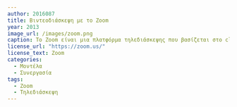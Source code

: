 ```yaml
---
author: 2016087
title: Βιντεοδιάσκεψη με το Zoom 
year: 2013
image_url: /images/zoom.png
caption: Το Zoom είναι μια πλατφόρμα τηλεδιάσκεψης που βασίζεται στο cloud, η οποία επιτρέπει εικονικές συσκέψεις, συνομιλίες μέσω βίντεο, διαδικτυακά σεμινάρια και άλλες μορφές διαδικτυακής επικοινωνίας. Κυκλοφόρησε για πρώτη φορά το 2013 και έκτοτε έχει γίνει ένα δημοφιλές εργαλείο επικοινωνίας για απομακρυσμένες ομάδες, επιχειρήσεις και εκπαιδευτικά ιδρύματα. Η πλατφόρμα προσφέρει μια ποικιλία λειτουργιών, όπως συνδιάσκεψη βίντεο και ήχου για έως και 1.000 συμμετέχοντες, κοινή χρήση οθόνης, εικονικά υπόβαθρα, αίθουσες επισκέψεων, δημοσκοπήσεις και ερωτήσεις και απαντήσεις, ζωντανή μεταγραφή και υπότιτλους και ενσωμάτωση με άλλες εφαρμογές και πλατφόρμες. Η πλατφόρμα είναι διαθέσιμη σε πολλές πλατφόρμες, συμπεριλαμβανομένων των Windows, Mac, iOS, Android και Linux. Ωστόσο, λόγω της πανδημίας COVID-19, το Zoom σημείωσε τεράστια αύξηση στη χρήση και επίσης αντιμετώπισε κάποιες επικρίσεις για ανησυχίες ασφαλείας και έλλειψη κρυπτογράφησης από άκρο σε άκρο, αλλά η εταιρεία εξακολουθεί να εργάζεται για τη βελτίωση της ασφάλειας και της συνέχειας της πλατφόρμα.
license_url: "https://zoom.us/"
license_text: Zoom
categories:
  - Μοντέλα
  - Συνεργασία
tags:
  - Zoom
  - Τηλεδιάσκεψη
---
```

